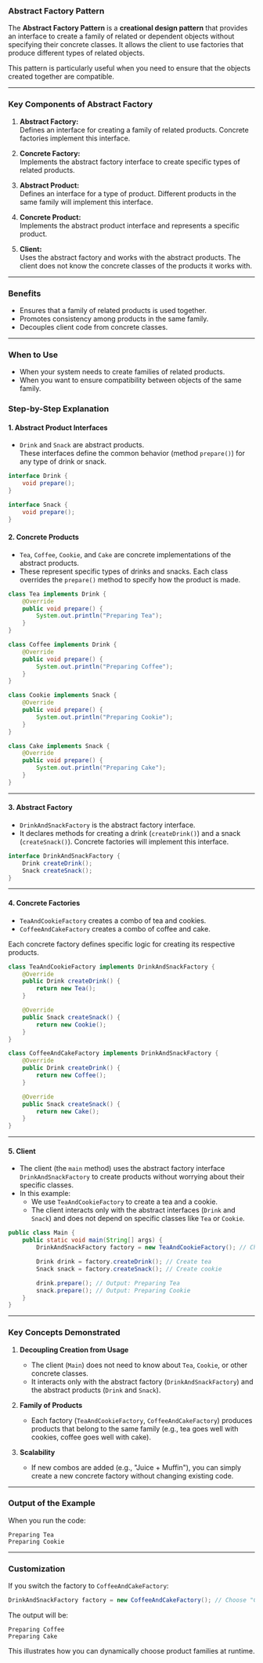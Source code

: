 ### **Abstract Factory Pattern**

The **Abstract Factory Pattern** is a **creational design pattern** that provides an interface to create a family of related or dependent objects without specifying their concrete classes. It allows the client to use factories that produce different types of related objects.

This pattern is particularly useful when you need to ensure that the objects created together are compatible.

---

### **Key Components of Abstract Factory**
1. **Abstract Factory:**  
   Defines an interface for creating a family of related products. Concrete factories implement this interface.

2. **Concrete Factory:**  
   Implements the abstract factory interface to create specific types of related products.

3. **Abstract Product:**  
   Defines an interface for a type of product. Different products in the same family will implement this interface.

4. **Concrete Product:**  
   Implements the abstract product interface and represents a specific product.

5. **Client:**  
   Uses the abstract factory and works with the abstract products. The client does not know the concrete classes of the products it works with.

---

### **Benefits**
- Ensures that a family of related products is used together.
- Promotes consistency among products in the same family.
- Decouples client code from concrete classes.

---

### **When to Use**
- When your system needs to create families of related products.
- When you want to ensure compatibility between objects of the same family.

### **Step-by-Step Explanation**

#### 1. **Abstract Product Interfaces**
- `Drink` and `Snack` are abstract products.  
  These interfaces define the common behavior (method `prepare()`) for any type of drink or snack.

```java
interface Drink {
    void prepare();
}

interface Snack {
    void prepare();
}
```

#### 2. **Concrete Products**
- `Tea`, `Coffee`, `Cookie`, and `Cake` are concrete implementations of the abstract products.
- These represent specific types of drinks and snacks. Each class overrides the `prepare()` method to specify how the product is made.

```java
class Tea implements Drink {
    @Override
    public void prepare() {
        System.out.println("Preparing Tea");
    }
}

class Coffee implements Drink {
    @Override
    public void prepare() {
        System.out.println("Preparing Coffee");
    }
}

class Cookie implements Snack {
    @Override
    public void prepare() {
        System.out.println("Preparing Cookie");
    }
}

class Cake implements Snack {
    @Override
    public void prepare() {
        System.out.println("Preparing Cake");
    }
}
```

---

#### 3. **Abstract Factory**
- `DrinkAndSnackFactory` is the abstract factory interface.
- It declares methods for creating a drink (`createDrink()`) and a snack (`createSnack()`). Concrete factories will implement this interface.

```java
interface DrinkAndSnackFactory {
    Drink createDrink();
    Snack createSnack();
}
```

---

#### 4. **Concrete Factories**
- `TeaAndCookieFactory` creates a combo of tea and cookies.
- `CoffeeAndCakeFactory` creates a combo of coffee and cake.

Each concrete factory defines specific logic for creating its respective products.

```java
class TeaAndCookieFactory implements DrinkAndSnackFactory {
    @Override
    public Drink createDrink() {
        return new Tea();
    }

    @Override
    public Snack createSnack() {
        return new Cookie();
    }
}

class CoffeeAndCakeFactory implements DrinkAndSnackFactory {
    @Override
    public Drink createDrink() {
        return new Coffee();
    }

    @Override
    public Snack createSnack() {
        return new Cake();
    }
}
```

---

#### 5. **Client**
- The client (the `main` method) uses the abstract factory interface `DrinkAndSnackFactory` to create products without worrying about their specific classes.
- In this example:
    - We use `TeaAndCookieFactory` to create a tea and a cookie.
    - The client interacts only with the abstract interfaces (`Drink` and `Snack`) and does not depend on specific classes like `Tea` or `Cookie`.

```java
public class Main {
    public static void main(String[] args) {
        DrinkAndSnackFactory factory = new TeaAndCookieFactory(); // Choose "Tea + Cookie" combo

        Drink drink = factory.createDrink(); // Create tea
        Snack snack = factory.createSnack(); // Create cookie

        drink.prepare(); // Output: Preparing Tea
        snack.prepare(); // Output: Preparing Cookie
    }
}
```

---

### **Key Concepts Demonstrated**

1. **Decoupling Creation from Usage**
    - The client (`Main`) does not need to know about `Tea`, `Cookie`, or other concrete classes.
    - It interacts only with the abstract factory (`DrinkAndSnackFactory`) and the abstract products (`Drink` and `Snack`).

2. **Family of Products**
    - Each factory (`TeaAndCookieFactory`, `CoffeeAndCakeFactory`) produces products that belong to the same family (e.g., tea goes well with cookies, coffee goes well with cake).

3. **Scalability**
    - If new combos are added (e.g., "Juice + Muffin"), you can simply create a new concrete factory without changing existing code.

---

### **Output of the Example**
When you run the code:
```
Preparing Tea
Preparing Cookie
```

---

### **Customization**
If you switch the factory to `CoffeeAndCakeFactory`:
```java
DrinkAndSnackFactory factory = new CoffeeAndCakeFactory(); // Choose "Coffee + Cake" combo
```

The output will be:
```
Preparing Coffee
Preparing Cake
``` 

This illustrates how you can dynamically choose product families at runtime.